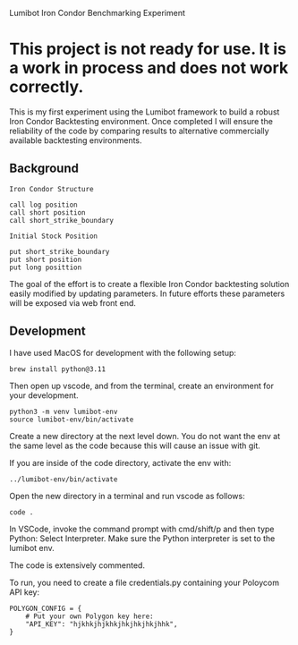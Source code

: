Lumibot Iron Condor Benchmarking Experiment

# This project is not ready for use.  It is a work in process and does not work correctly.

This is my first experiment using the Lumibot framework to build a robust Iron Condor Backtesting environment.  Once completed
I will ensure the reliability of the code by comparing results to alternative commercially available backtesting environments.

## Background

    Iron Condor Structure
    
    call log position
    call short position
    call short_strike_boundary
    
    Initial Stock Position
    
    put short_strike_boundary
    put short position
    put long posittion


The goal of the effort is to create a flexible Iron Condor backtesting solution easily modified by updating
parameters.   In future efforts these parameters will be exposed via web front end.

## Development

I have used MacOS for development with the following setup:

```
brew install python@3.11
```

Then open up vscode, and from the terminal, create an environment for your development.

```
python3 -m venv lumibot-env
source lumibot-env/bin/activate
```

Create a new directory at the next level down.  You do not want the env at the same level as the code because this will cause an issue with git.

If you are inside of the code directory, activate the env with:

```
../lumibot-env/bin/activate
```

Open the new directory in a terminal and run vscode as follows:

```
code .   
```

In VSCode, invoke the command prompt with cmd/shift/p and then type Python: Select Interpreter.  Make sure the Python interpreter is set
to the lumibot env.

The code is extensively commented.

To run, you need to create a file credentials.py containing your Poloycom API key:

```
POLYGON_CONFIG = {
    # Put your own Polygon key here:
    "API_KEY": "hjkhkjhjkhkjhkjhkjhkjhhk",
}
```



